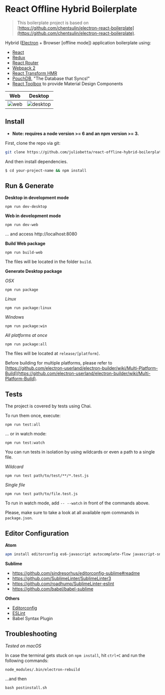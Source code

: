 # React Offline Hybrid Boilerplate

> This boilerplate project is based on [https://github.com/chentsulin/electron-react-boilerplate](https://github.com/chentsulin/electron-react-boilerplate).

Hybrid ([Electron](http://electron.atom.io/) + Browser [offline mode]) application boilerplate using:
* [React](https://facebook.github.io/react/)
* [Redux](https://github.com/reactjs/redux)
* [React Router](https://github.com/reactjs/react-router)
* [Webpack 2](http://webpack.github.io/docs/)
* [React Transform HMR](https://github.com/gaearon/react-transform-hmr)
* [PouchDB](https://github.com/pouchdb/pouchdb), "The Database that Syncs!"
* [React Toolbox](http://github.com/react-toolbox/react-toolbox) to provide Material Design Components

Web                        |  Desktop
:-------------------------:|:-------------------------:
![web](https://cloud.githubusercontent.com/assets/394147/22536172/ddd3260c-e8e6-11e6-9704-f913d6e735d1.png)  |  ![desktop](https://cloud.githubusercontent.com/assets/394147/22536165/cfceeec4-e8e6-11e6-8652-bb0dee017841.png)

## Install

* **Note: requires a node version >= 6 and an npm version >= 3.**

First, clone the repo via git:

```bash
git clone https://github.com/juliobetta/react-offline-hybrid-boilerplate.git your-project-name
```

And then install dependencies.

```bash
$ cd your-project-name && npm install
```


## Run & Generate

**Desktop in development mode**

    npm run dev-desktop

**Web in development mode**

    npm run dev-web

... and access http://localhost:8080

**Build Web package**

    npm run build-web

The files will be located in the folder `build`.


**Generate Desktop package**

*OSX*

    npm run package

*Linux*

    npm run package:linux

*Windows*

    npm run package:win

*All platforms at once*

    npm run package:all

The files will be located at `release/[platform]`.

Before building for multiple platforms, please refer to  [https://github.com/electron-userland/electron-builder/wiki/Multi-Platform-Build](https://github.com/electron-userland/electron-builder/wiki/Multi-Platform-Build).

## Tests

The project is covered by tests using Chai.

To run them once, execute:

    npm run test:all

... or in watch mode:

    npm run test:watch

You can run tests in isolation by using wildcards or even a path to a single file.

*Wildcard*

    npm run test path/to/test/**/*.test.js


*Single file*

    npm run test path/to/file.test.js


To run in watch mode, add `-- --watch` in front of the commands above.


Please, make sure to take a look at all available npm commands in `package.json`.

## Editor Configuration
**Atom**
```bash
apm install editorconfig es6-javascript autocomplete-flow javascript-snippets linter linter-eslint language-babel
```

**Sublime**
* https://github.com/sindresorhus/editorconfig-sublime#readme
* https://github.com/SublimeLinter/SublimeLinter3
* https://github.com/roadhump/SublimeLinter-eslint
* https://github.com/babel/babel-sublime

**Others**
* [Editorconfig](http://editorconfig.org/#download)
* [ESLint](http://eslint.org/docs/user-guide/integrations#editors)
* Babel Syntax Plugin


## Troubleshooting

*Tested on macOS*

In case the terminal gets stuck on `npm install`, hit `ctrl+C` and run the following commands:

    node_modules/.bin/electron-rebuild

...and then

    bash postinstall.sh
